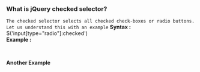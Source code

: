 ### What is jQuery checked selector?
`The checked selector selects all checked check-boxes or radio buttons. Let us understand this with an example`
**Syntax :**
$('input[type="radio"]:checked')</br>
**Example :**
   <script type="text/javascript"></br>
        $(document).ready(function () {</br>
            $('#btnSubmit').click(function () {</br>
                var result = $('input[type="radio"]:checked');</br>
                if (result.length > 0) {</br>
                    $('#divResult').html(result.val() + " is checked");</br>
                }</br>
                else {</br>
                    $('#divResult').html("No radio button checked");</br>
                }</br>
            });</br>
        });</br>
    </script></br>
    
   **Another Example**
     <script></br>
      $(document).ready(function(){</br>
          $('#btnSubmit').click(function(){</br>
              var result = $('input[type="checkbox"]:checked');</br>
              if(result.length>0){</br>
               var resultString = result.length + " checkbox Chcked </br>";</br>
                 result.each(function () {</br>
                     resultString  += $(this).val() + "</br>"</br>
                      console.log($(this).val());</br>
                  })</br>
                  $('#divResult').html(resultString);</br>
              }</br>
              else{</br>
                  $('#divResult').html("No Checkbox chcked");</br>
              }</br>
          })</br>
      })</br>
  </script></br>
    <script></br>
      $(document).ready(function(){</br>
          $('#btnGetSelectedSkills').click(function(){</br>
             CheckboxGroup("skills");</br>
          })
            $('#btnGetSelectedCities').click(function () {</br>
              CheckboxGroup("cities");</br>
          })</br>


          function CheckboxGroup(value){
               var result = $('input[type="checkbox"][name="'+value+'"]:checked');
              if (result.length > 0) {
                  var resultString = result.length + " checkbox Chcked </br>";
                  result.each(function () {
                      resultString += $(this).val() + "</br>"
                      console.log($(this).val());
                  })
                  $('#div'+value+'').html(resultString);
              }
              else {
                  $('#div'+ value +'').html("No Checkbox chcked");
              }

          }
      })
  </script>
